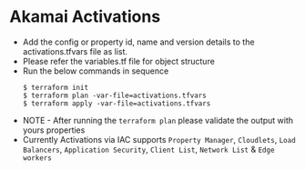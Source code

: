# Akamai Activations
- Add the config or property id, name and version details to the activations.tfvars file as list.
- Please refer the variables.tf file for object structure
- Run the below commands in sequence
  ```
  $ terraform init
  $ terraform plan -var-file=activations.tfvars
  $ terraform apply -var-file=activations.tfvars
  ```
- NOTE - After running the `terraform plan` please validate the output with yours properties
- Currently Activations via IAC supports `Property Manager`, `Cloudlets`, `Load Balancers`, `Application Security`, `Client List`, `Network List` & `Edge workers` 